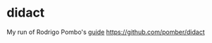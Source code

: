 # didact
My run of Rodrigo Pombo's [guide](https://pomb.us/build-your-own-react/) https://github.com/pomber/didact
